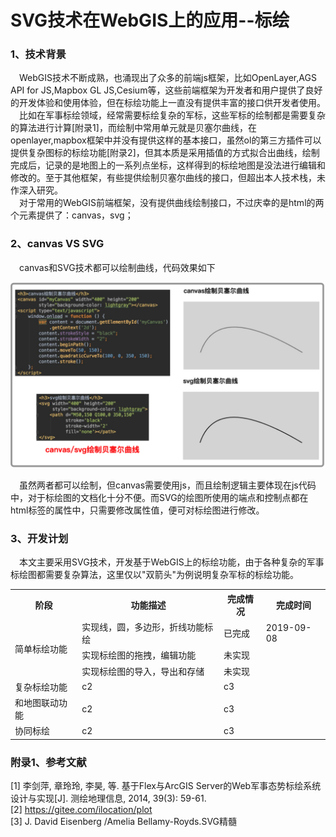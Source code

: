 # SVG技术在WebGIS上的应用--标绘
### 1、技术背景
&emsp;WebGIS技术不断成熟，也涌现出了众多的前端js框架，比如OpenLayer,AGS API for JS,Mapbox GL JS,Cesium等，这些前端框架为开发者和用户提供了良好的开发体验和使用体验，但在标绘功能上一直没有提供丰富的接口供开发者使用。<br/>
&emsp;比如在军事标绘领域，经常需要标绘复杂的军标，这些军标的绘制都是需要复杂的算法进行计算[附录1]，而绘制中常用单元就是贝塞尔曲线，在openlayer,mapbox框架中并没有提供这样的基本接口，虽然ol的第三方插件可以提供复杂图标的标绘功能[附录2]，但其本质是采用插值的方式拟合出曲线，绘制完成后，记录的是地图上的一系列点坐标，这样得到的标绘地图是没法进行编辑和修改的。至于其他框架，有些提供绘制贝塞尔曲线的接口，但超出本人技术栈，未作深入研究。<br/>
&emsp;对于常用的WebGIS前端框架，没有提供曲线绘制接口，不过庆幸的是html的两个元素提供了：canvas，svg；
### 2、canvas VS SVG
&emsp;canvas和SVG技术都可以绘制曲线，代码效果如下

![avatar](md-images/canvas-svg.png)

&emsp;虽然两者都可以绘制，但canvas需要使用js，而且绘制逻辑主要体现在js代码中，对于标绘图的文档化十分不便。而SVG的绘图所使用的端点和控制点都在html标签的属性中，只需要修改属性值，便可对标绘图进行修改。

### 3、开发计划
&emsp;本文主要采用SVG技术，开发基于WebGIS上的标绘功能，由于各种复杂的军事标绘图都需要复杂算法，这里仅以"双箭头"为例说明复杂军标的标绘功能。<br/>
<table>
  <tr>
    <th>阶段</th>
    <th>功能描述</th>
    <th>完成情况</th>
    <th>完成时间</th>
  </tr>
  <tr>
    <td rowspan="3">简单标绘功能</td>
    <td>实现线，圆，多边形，折线功能标绘</td>
    <td>已完成</td>
    <td>2019-09-08</td>
  </tr>
  <tr>
    <td>实现标绘图的拖拽，编辑功能</td>
    <td>未实现</td>
  </tr>
  <tr>
    <td>实现标绘图的导入，导出和存储</td>
    <td>未实现</td>
  </tr>
  <tr>
    <td>复杂标绘功能</td>
    <td>c2</td>
    <td>c3</td>
  </tr>
  <tr>
    <td>和地图联动功能</td>
    <td>c2</td>
    <td>c3</td>
  </tr>
  <tr>
    <td>协同标绘</td>
    <td>c2</td>
    <td>c3</td>
  </tr>
</table>

### 附录1、参考文献
[1] 李剑萍, 章玲玲, 李昊, 等. 基于Flex与ArcGIS Server的Web军事态势标绘系统设计与实现[J]. 测绘地理信息, 2014, 39(3): 59-61. <br/>
[2] https://gitee.com/ilocation/plot<br/>
[3] J. David Eisenberg /Amelia Bellamy-Royds.SVG精髓